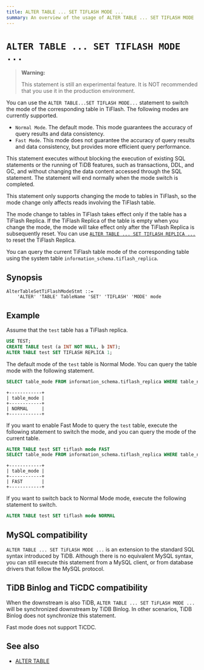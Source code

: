 ```yaml
---
title: ALTER TABLE ... SET TIFLASH MODE ...
summary: An overview of the usage of ALTER TABLE ... SET TIFLASH MODE ... for the TiDB database.
---
```


# `ALTER TABLE ... SET TIFLASH MODE ...`

> **Warning:**
>
> This statement is still an experimental feature. It is NOT recommended that you use it in the production environment.

You can use the `ALTER TABLE...SET TIFLASH MODE...` statement to switch the mode of the corresponding table in TiFlash. The following modes are currently supported.

- `Normal Mode`. The default mode. This mode guarantees the accuracy of query results and data consistency.
- `Fast Mode`. This mode does not guarantee the accuracy of query results and data consistency, but provides more efficient query performance.

This statement executes without blocking the execution of existing SQL statements or the running of TiDB features, such as transactions, DDL, and GC, and without changing the data content accessed through the SQL statement. The statement will end normally when the mode switch is completed.

This statement only supports changing the mode to tables in TiFlash, so the mode change only affects reads involving the TiFlash table.

The mode change to tables in TiFlash takes effect only if the table has a TiFlash Replica. If the TiFlash Replica of the table is empty when you change the mode, the mode will take effect only after the TiFlash Replica is subsequently reset. You can use [`ALTER TABLE ... SET TIFLASH REPLICA ...`](/sql-statements/sql-statement-alter-table.md) to reset the TiFlash Replica.

You can query the current TiFlash table mode of the corresponding table using the system table `information_schema.tiflash_replica`.

## Synopsis

```ebnf+diagram
AlterTableSetTiFlashModeStmt ::=
    'ALTER' 'TABLE' TableName 'SET' 'TIFLASH' 'MODE' mode
```

## Example

Assume that the `test` table has a TiFlash replica.


```sql
USE TEST;
CREATE TABLE test (a INT NOT NULL, b INT);
ALTER TABLE test SET TIFLASH REPLICA 1;
```

The default mode of the `test` table is Normal Mode. You can query the table mode with the following statement.

```sql
SELECT table_mode FROM information_schema.tiflash_replica WHERE table_name = 'test' AND table_schema = 'test'
```

```
+------------+
| table_mode |
+------------+
| NORMAL     |
+------------+
```

If you want to enable Fast Mode to query the `test` table, execute the following statement to switch the mode, and you can query the mode of the current table.

```sql
ALTER TABLE test SET tiflash mode FAST
SELECT table_mode FROM information_schema.tiflash_replica WHERE table_name = 'test' AND table_schema = 'test'
```

```
+------------+
| table_mode |
+------------+
| FAST       |
+------------+
```

If you want to switch back to Normal Mode mode, execute the following statement to switch.

```sql
ALTER TABLE test SET tiflash mode NORMAL
```

## MySQL compatibility

`ALTER TABLE ... SET TiFLASH MODE ...` is an extension to the standard SQL syntax introduced by TiDB. Although there is no equivalent MySQL syntax, you can still execute this statement from a MySQL client, or from database drivers that follow the MySQL protocol.

## TiDB Binlog and TiCDC compatibility

When the downstream is also TiDB, `ALTER TABLE ... SET TiFLASH MODE ...` will be synchronized downstream by TiDB Binlog. In other scenarios, TiDB Binlog does not synchronize this statement.

Fast mode does not support TiCDC.

## See also

- [ALTER TABLE](/sql-statements/sql-statement-alter-table.md)